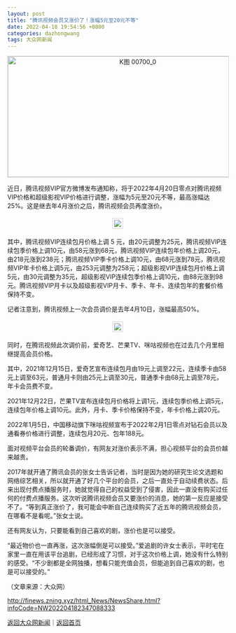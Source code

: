 ```yaml
---
layout: post
title: "腾讯视频会员又涨价了！涨幅5元至20元不等"
date: 2022-04-18 19:54:56 +0800
categories: dazhongwang
tags: 大众网新闻
---
```

<!-- EM_StockImg_Start --><p style="text-align:center;"><a href="http://quote.eastmoney.com/unify/r/116.00700" data-code="00700|116|5" data-code2="00700|116|3|" class="EmImageRemark" target="_blank"><img src="https://webquoteklinepic.eastmoney.com/GetPic.aspx?nid=116.00700&imageType=k&token=28dfeb41d35cc81d84b4664d7c23c49f&at=1" border="0" alt="K图 00700_0" data-code="K 00700|116|5" data-code2="K 00700|116|3|" style="border:#d1d1d1 1px solid;" width="578" height="276" /></a></p><!-- EM_StockImg_End --><p> 近日，腾讯视频VIP官方微博发布通知称，将于2022年4月20日零点对腾讯视频VIP价格和超级影视VIP价格进行调整，涨幅为5元至20元不等，最高涨幅达25%。这是继去年4月涨价之后，腾讯视频会员再度涨价。</p>
 <center><img src="https://dfscdn.dfcfw.com/download/D25696368019436105280_w750h568.jpg" style="border:#d1d1d1 1px solid;padding:3px;margin:5px 0;" /></center><p>其中，腾讯视频VIP连续包月价格上调 5 元，由20元调整为25元，腾讯视频VIP连续包季价格上调10元，由58元涨到68元，腾讯视频VIP连续包年价格上调20元，由218元涨到238元；腾讯视频VIP季卡价格上调10元，由68元涨到78元，腾讯视频VIP年卡价格上调5元，由253元调整为258元；超级影视VIP连续包月价格上调5元，由30元调整为35元，超级影视VIP连续包季价格上调10元，由88元涨到98元。腾讯视频VIP月卡以及超级影视VIP月卡、季卡、年卡、连续包年的套餐价格保持不变。</p>
 <p>记者注意到，腾讯视频上一次会员调价是去年4月10日，涨幅最高50%。</p>
 <center><img src="https://dfscdn.dfcfw.com/download/D25320740454421967647_w690h2243.jpg" style="border:#d1d1d1 1px solid;padding:3px;margin:5px 0;" /></center><p>同时，在腾讯视频此次调价前，爱奇艺、芒果TV、咪咕视频也在过去几个月里相继提高会员价格。</p>
 <p>其中，2021年12月15日，爱奇艺宣布连续包月由19元上调至22元，连续季卡由58元上调至63元，普通月卡则由25元上调至30元，普通季卡由68元上调至78元，年卡会员费不变。</p>
 <p>2021年12月22日，芒果TV宣布连续包月价格将上调1元，连续包季价格上调5元，连续包年价格上调10元。此外，月卡、季卡价格保持不变，年卡价格上调20元。</p>
 <p>2022年1月5日，中国移动旗下咪咕视频宣布于2022年2月1日零点对钻石会员以及通看券价格进行调整，连续包月20元、包年188元。</p>
 <p>面对视频平台会员的轮番调价，有网友对涨价表示不满，担心视频平台的会员价越来越贵。</p>
 <p>2017年就开通了腾讯会员的张女士告诉记者，当时是因为她的研究生论文选题和网络综艺相关，所以就开通了好几个平台的会员，之后一直处于自动续费状态。后来出现付费点播服务时，她就觉得自己的权益受到了侵害，因此一直没有购买过任何的付费点播服务。这次听说腾讯视频会员又要涨价的消息，她的第一反应是接受不了。“等到真正涨价了，我可能会中断自己连续购买了近五年的腾讯视频会员，在哪看不是看呢。”张女士说。</p>
 <p>还有网友认为，只要能看到自己喜欢的剧，涨价也是可以接受。</p>
 <p>“最近物价也一直再涨，这次涨幅倒是可以接受。”爱追剧的许女士表示，平时宅在家里一直在用该平台追剧，已经形成了习惯，对于这次价格上调，她没有什么特别的感受。“不少剧都是全网独播，想看只能充值会员，但能追到自己喜欢的剧，也是可以接受的。”</p><p class="em_media">（文章来源：大众网）</p>

<http://finews.zning.xyz/html_News/NewsShare.html?infoCode=NW202204182347088333>

[返回大众网新闻](//finews.withounder.com/category/dazhongwang.html)｜[返回首页](//finews.withounder.com/)
